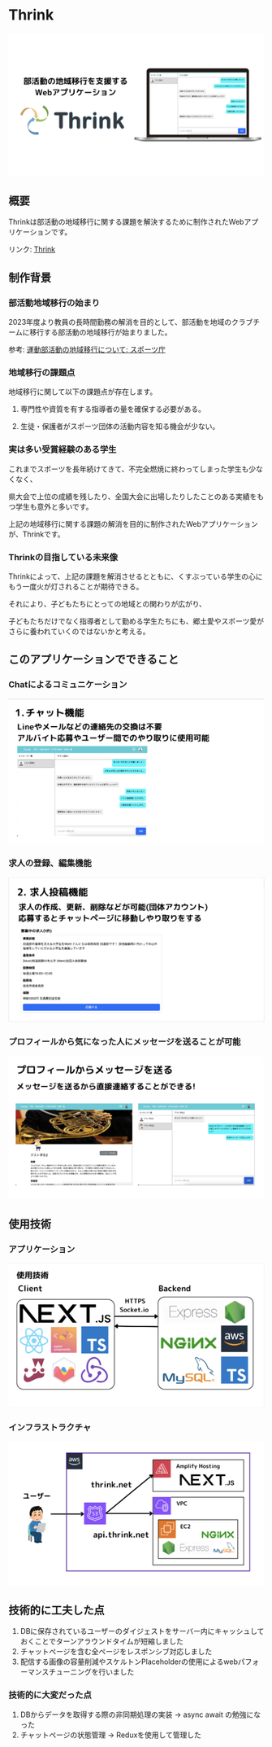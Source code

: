 # Thrink
![Thrink](https://github.com/yashiro-ryo/Thrink/blob/develop/thrink-client/docs/images/slide-top.png)

## 概要
Thrinkは部活動の地域移行に関する課題を解決するために制作されたWebアプリケーションです。

リンク: [Thrink](https://www.thrink.net)

## 制作背景

### 部活動地域移行の始まり

2023年度より教員の長時間勤務の解消を目的として、部活動を地域のクラブチームに移行する部活動の地域移行が始まりました。

参考: [運動部活動の地域移行について: スポーツ庁](https://www.mext.go.jp/content/20220727-mxt_kyoiku02-000023590_2-1.pdf)


### 地域移行の課題点
地域移行に関して以下の課題点が存在します。

1. 専門性や資質を有する指導者の量を確保する必要がある。 

2. 生徒・保護者がスポーツ団体の活動内容を知る機会が少ない。

### 実は多い受賞経験のある学生

これまでスポーツを長年続けてきて、不完全燃焼に終わってしまった学生も少なくなく、

県大会で上位の成績を残したり、全国大会に出場したりしたことのある実績をもつ学生も意外と多いです。 

上記の地域移行に関する課題の解消を目的に制作されたWebアプリケーションが、Thrinkです。

### Thrinkの目指している未来像

Thrinkによって、上記の課題を解消させるとともに、くすぶっている学生の心にもう一度火が灯されることが期待できる。

それにより、子どもたちにとっての地域との関わりが広がり、

子どもたちだけでなく指導者として勤める学生たちにも、郷土愛やスポーツ愛がさらに養われていくのではないかと考える。

## このアプリケーションでできること

### Chatによるコミュニケーション
![chatページの画像](https://github.com/yashiro-ryo/Thrink/blob/develop/thrink-client/docs/images/chat.png)

### 求人の登録、編集機能
![求人ページの画像](https://github.com/yashiro-ryo/Thrink/blob/develop/thrink-client/docs/images/job.png)
### プロフィールから気になった人にメッセージを送ることが可能

![メッセージを送るスライドの写真](https://github.com/yashiro-ryo/Thrink/blob/develop/thrink-client/docs/images/profile-to-message.png)
## 使用技術

### アプリケーション
![アプリケーション使用技術の写真](https://github.com/yashiro-ryo/Thrink/blob/develop/thrink-client/docs/images/tech.png)
### インフラストラクチャ
![インフラ構成図の写真](https://github.com/yashiro-ryo/Thrink/blob/develop/thrink-client/docs/images/infrastructure.png)

## 技術的に工夫した点
1. DBに保存されているユーザーのダイジェストをサーバー内にキャッシュしておくことでターンアラウンドタイムが短縮しました
2. チャットページを含む全ページをレスポンシブ対応しました
3. 配信する画像の容量削減やスケルトンPlaceholderの使用によるwebパフォーマンスチューニングを行いました

### 技術的に大変だった点
1. DBからデータを取得する際の非同期処理の実装 → async await の勉強になった
2. チャットページの状態管理 → Reduxを使用して管理した


